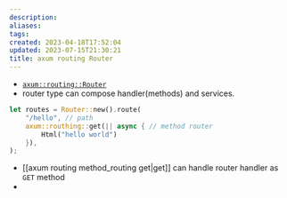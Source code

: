 ```yaml
---
description:
aliases: 
tags: 
created: 2023-04-18T17:52:04
updated: 2023-07-15T21:30:21
title: axum routing Router
---
```

- [`axum::routing::Router` ](https://docs.rs/axum/latest/axum/struct.Router.html)
- router type can compose handler(methods) and services.

```rust
let routes = Router::new().route(
	"/hello", // path
	axum::routhing::get(|| async { // method router
		Html("hello world")
	}),
);
```

- [[axum routing method_routing get|get]] can handle router handler as `GET` method
- 
